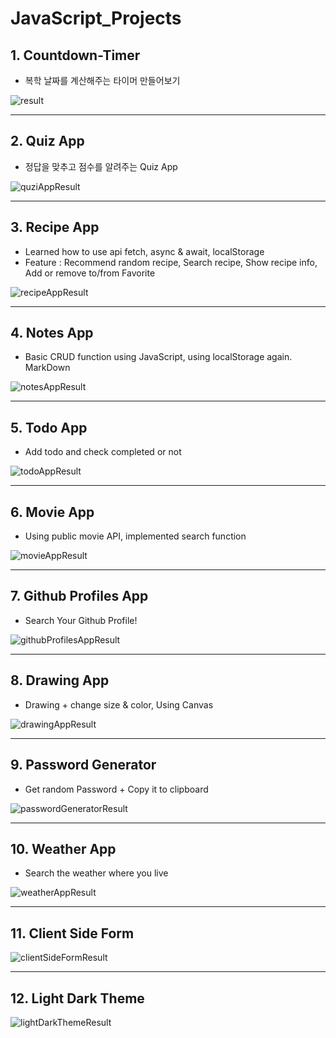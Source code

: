 # JavaScript_Projects

## 1. Countdown-Timer

- 복학 날짜를 계산해주는 타이머 만들어보기


![result](https://user-images.githubusercontent.com/48887925/119262257-882e4180-bc15-11eb-84d2-b64be4a79323.PNG)

---

## 2. Quiz App

- 정답을 맞추고 점수를 알려주는 Quiz App

![quziAppResult](https://user-images.githubusercontent.com/48887925/119331830-c7669c00-bcc2-11eb-9952-862d4c7de1d1.PNG)

---

## 3. Recipe App

- Learned how to use api fetch, async & await, localStorage 
- Feature : Recommend random recipe, Search recipe, Show recipe info, Add or remove to/from Favorite

![recipeAppResult](https://user-images.githubusercontent.com/48887925/119504135-a7a8a400-bda6-11eb-9303-96ff292601e0.PNG)

--- 


## 4. Notes App

- Basic CRUD function using JavaScript, using localStorage again. MarkDown

![notesAppResult](https://user-images.githubusercontent.com/48887925/119669720-3c78d380-be73-11eb-9c59-3b32d7b1aea9.PNG)

---

## 5. Todo App

- Add todo and check completed or not

![todoAppResult](https://user-images.githubusercontent.com/48887925/119815070-1e1fe000-bf26-11eb-85cf-ea49ccded210.PNG)

--- 

## 6. Movie App

- Using public movie API, implemented search function

![movieAppResult](https://user-images.githubusercontent.com/48887925/119946359-84ae0800-bfd1-11eb-97e5-7648bb4bb056.PNG)

---

## 7. Github Profiles App

- Search Your Github Profile!

![githubProfilesAppResult](https://user-images.githubusercontent.com/48887925/120771571-4d53d400-c55a-11eb-82c1-ae6d6b88e62b.PNG)

---

## 8. Drawing App

- Drawing + change size & color, Using Canvas

![drawingAppResult](https://user-images.githubusercontent.com/48887925/121325261-6b4f7900-c94c-11eb-9b14-64dcb8dea379.PNG)

---

## 9. Password Generator

- Get random Password + Copy it to clipboard

![passwordGeneratorResult](https://user-images.githubusercontent.com/48887925/121663571-86072680-cae1-11eb-89bd-61b0fed04659.PNG)

---

## 10. Weather App

- Search the weather where you live

![weatherAppResult](https://user-images.githubusercontent.com/48887925/122196840-8d0fa980-ced2-11eb-8487-3020a6f00166.PNG)

---

## 11. Client Side Form

![clientSideFormResult](https://user-images.githubusercontent.com/48887925/122379887-40939f00-cfa2-11eb-975a-f80f5fb908e0.PNG)

---

## 12. Light Dark Theme

![lightDarkThemeResult](https://user-images.githubusercontent.com/48887925/122530884-ee15b980-d059-11eb-8d1c-42cda5bf63bd.PNG)

